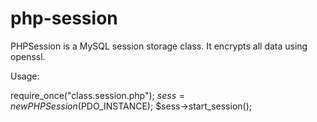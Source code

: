 # php-session
PHPSession is a MySQL session storage class. It encrypts all data using openssl.

Usage:

require_once("class.session.php");
$sess = new PHPSession($PDO_INSTANCE);
$sess->start_session();
